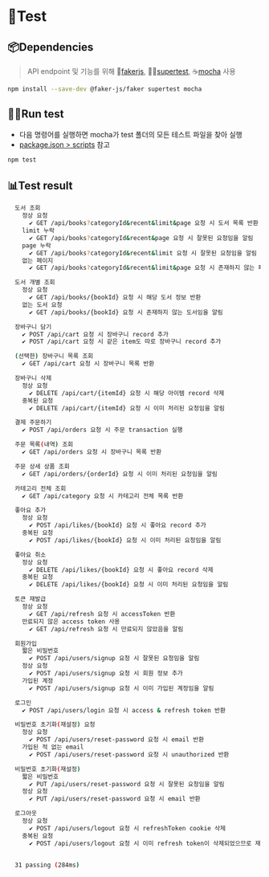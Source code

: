 # 🧪Test
## 📦Dependencies
> API endpoint 및 기능를 위해 🤥[fakerjs](https://www.npmjs.com/package/@faker-js/faker), 🦸‍♂️[supertest](https://www.npmjs.com/package/supertest?activeTab=readme), ☕[mocha](https://www.npmjs.com/package/mocha?activeTab=readme) 사용
```bash
npm install --save-dev @faker-js/faker supertest mocha
```

## 🏃‍♂️Run test
- 다음 명령어를 실행하면 mocha가 test 폴더의 모든 테스트 파일을 찾아 실행
- [package.json > scripts](../package.json#5) 참고
```bash
npm test
```

## 📊Test result
```bash
  도서 조회
    정상 요청
      ✔ GET /api/books?categoryId&recent&limit&page 요청 시 도서 목록 반환
    limit 누락
      ✔ GET /api/books?categoryId&recent&page 요청 시 잘못된 요청임을 알림
    page 누락
      ✔ GET /api/books?categoryId&recent&limit 요청 시 잘못된 요청임을 알림
    없는 페이지
      ✔ GET /api/books?categoryId&recent&limit&page 요청 시 존재하지 않는 페이지임을 알림

  도서 개별 조회
    정상 요청
      ✔ GET /api/books/{bookId} 요청 시 해당 도서 정보 반환
    없는 도서 요청
      ✔ GET /api/books/{bookId} 요청 시 존재하지 않는 도서임을 알림

  장바구니 담기
    ✔ POST /api/cart 요청 시 장바구니 record 추가
    ✔ POST /api/cart 요청 시 같은 item도 따로 장바구니 record 추가

  (선택한) 장바구니 목록 조회
    ✔ GET /api/cart 요청 시 장바구니 목록 반환

  장바구니 삭제
    정상 요청
      ✔ DELETE /api/cart/{itemId} 요청 시 해당 아이템 record 삭제
    중복된 요청
      ✔ DELETE /api/cart/{itemId} 요청 시 이미 처리된 요청임을 알림

  결제 주문하기
    ✔ POST /api/orders 요청 시 주문 transaction 실행

  주문 목록(내역) 조회
    ✔ GET /api/orders 요청 시 장바구니 목록 반환

  주문 상세 상품 조회
    ✔ GET /api/orders/{orderId} 요청 시 이미 처리된 요청임을 알림

  카테고리 전체 조회
    ✔ GET /api/category 요청 시 카테고리 전체 목록 반환

  좋아요 추가
    정상 요청
      ✔ POST /api/likes/{bookId} 요청 시 좋아요 record 추가
    중복된 요청
      ✔ POST /api/likes/{bookId} 요청 시 이미 처리된 요청임을 알림

  좋아요 취소
    정상 요청
      ✔ DELETE /api/likes/{bookId} 요청 시 좋아요 record 삭제
    중복된 요청
      ✔ DELETE /api/likes/{bookId} 요청 시 이미 처리된 요청임을 알림

  토큰 재발급
    정상 요청
      ✔ GET /api/refresh 요청 시 accessToken 반환
    만료되지 않은 access token 사용
      ✔ GET /api/refresh 요청 시 만료되지 않았음을 알림

  회원가입
    짧은 비밀번호
      ✔ POST /api/users/signup 요청 시 잘못된 요청임을 알림
    정상 요청
      ✔ POST /api/users/signup 요청 시 회원 정보 추가
    가입된 계정
      ✔ POST /api/users/signup 요청 시 이미 가입된 계정임을 알림

  로그인
    ✔ POST /api/users/login 요청 시 access & refresh token 반환

  비밀번호 초기화(재설정) 요청
    정상 요청
      ✔ POST /api/users/reset-password 요청 시 email 반환
    가입된 적 없는 email
      ✔ POST /api/users/reset-password 요청 시 unauthorized 반환

  비밀번호 초기화(재설정)
    짧은 비밀번호
      ✔ PUT /api/users/reset-password 요청 시 잘못된 요청임을 알림
    정상 요청
      ✔ PUT /api/users/reset-password 요청 시 email 반환

  로그아웃
    정상 요청
      ✔ POST /api/users/logout 요청 시 refreshToken cookie 삭제
    중복된 요청
      ✔ POST /api/users/logout 요청 시 이미 refresh token이 삭제되었으므로 재로그인 안내


  31 passing (284ms)
```